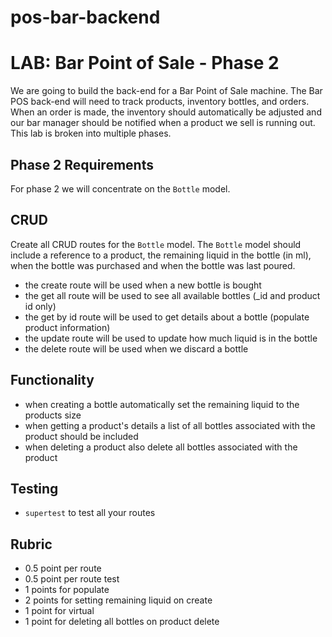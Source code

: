 # pos-bar-backend

# LAB: Bar Point of Sale - Phase 2
We are going to build the back-end for a Bar Point of Sale machine. The Bar POS back-end
will need to track products, inventory bottles, and orders. When an order is made, the inventory
should automatically be adjusted and our bar manager should be notified when a product we sell
is running out.
This lab is broken into multiple phases.
## Phase 2 Requirements
For phase 2 we will concentrate on the `Bottle` model.
## CRUD
Create all CRUD routes for the `Bottle` model. The `Bottle` model should include a reference to
a product, the remaining liquid in the bottle (in ml), when the bottle was purchased and when the
bottle was last poured.
* the create route will be used when a new bottle is bought
* the get all route will be used to see all available bottles (_id and product id only)
* the get by id route will be used to get details about a bottle (populate product information)
* the update route will be used to update how much liquid is in the bottle
* the delete route will be used when we discard a bottle
## Functionality
* when creating a bottle automatically set the remaining liquid to the products size
* when getting a product's details a list of all bottles associated with the product should be included
* when deleting a product also delete all bottles associated with the product
## Testing
* `supertest` to test all your routes
## Rubric
* 0.5 point per route
* 0.5 point per route test
* 1 points for populate
* 2 points for setting remaining liquid on create
* 1 point for virtual
* 1 point for deleting all bottles on product delete